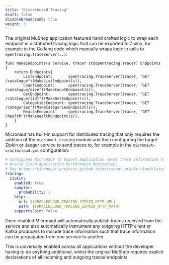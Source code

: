 ```yaml
---
title: "Distributed Tracing"
draft: false
disableBreadcrumb: true
weight: 3
---
```


The original MuShop application featured hand crafted logic to wrap each endpoint in distributed tracing logic that can be exported to Zipkin, for example in the Go lang code which manually wraps logic in calls to `opentracing.TraceServer(..)`:

```golang
func MakeEndpoints(s Service, tracer stdopentracing.Tracer) Endpoints {
	return Endpoints{
		ListEndpoint:       opentracing.TraceServer(tracer, "GET /catalogue")(MakeListEndpoint(s)),
		CountEndpoint:      opentracing.TraceServer(tracer, "GET /catalogue/size")(MakeCountEndpoint(s)),
		GetEndpoint:        opentracing.TraceServer(tracer, "GET /catalogue/{id}")(MakeGetEndpoint(s)),
		CategoriesEndpoint: opentracing.TraceServer(tracer, "GET /categories")(MakeCategoriesEndpoint(s)),
		HealthEndpoint:     opentracing.TraceServer(tracer, "GET /health")(MakeHealthEndpoint(s)),
	}
}
```

Micronaut has built-in support for distributed tracing that only requires the addition of the `micronaut-tracing` module and then configuring the target Zipkin or Jaeger service to send traces to, for example in the `micronaut-oraclecloud.yml` configuration:

```yaml
# Configures Micronaut to Export application level trace information to 
# Oracle Cloud Application Performance Monitoring.
# See https://micronaut-projects.github.io/micronaut-oracle-cloud/latest/guide/#tracing
tracing:
  zipkin:
    enabled: true
    sampler:
      probability: 1
    http:
      url: ${ORACLECLOUD_TRACING_ZIPKIN_HTTP_URL}
      path: ${ORACLECLOUD_TRACING_ZIPKIN_HTTP_PATH}
    supportsJoin: false

```

Once enabled Micronaut will automatically publish traces received from the service and also automatically instrument any outgoing HTTP client or Kafka producers to include trace information such that trace information can be propagated from one service to another.

This is universally enabled across all applications without the developer having to do anything additional, whilst the original MuShop requires explicit declarations of all incoming and outgoing traced endpoints.
